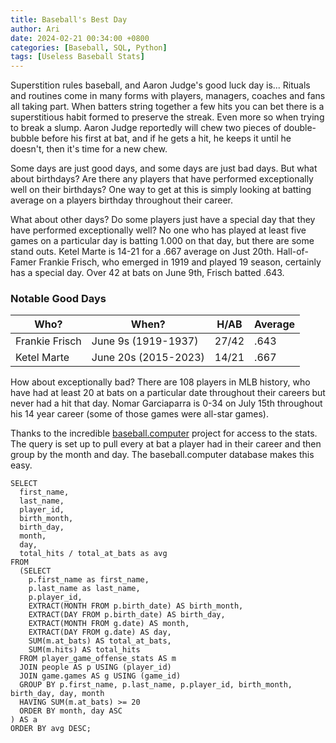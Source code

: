 ```yaml
---
title: Baseball's Best Day
author: Ari
date: 2024-02-21 00:34:00 +0800
categories: [Baseball, SQL, Python]
tags: [Useless Baseball Stats]
---
```


Superstition rules baseball, and Aaron Judge's good luck day is... Rituals and routines come in many forms with players, managers, coaches and fans all taking part. When batters string together a few hits you can bet there is a superstitious habit formed to preserve the streak. Even more so when trying to break a slump. Aaron Judge reportedly will chew two pieces of double-bubble before his first at bat, and if he gets a hit, he keeps it until he doesn't, then it's time for a new chew. 

Some days are just good days, and some days are just bad days. But what about birthdays? Are there any players that have performed exceptionally well on their birthdays? One way to get at this is simply looking at batting average on a players birthday throughout their career. 


What about other days? Do some players just have a special day that they have performed exceptionally well? No one who has played at least five games on a particular day is batting 1.000 on that day, but there are some stand outs. Ketel Marte is 14-21 for a .667 average on Just 20th. Hall-of-Famer Frankie Frisch, who emerged in 1919 and played 19 season, certainly has a special day. Over 42 at bats on June 9th, Frisch batted .643. 

### Notable Good Days
| Who? | When?  | H/AB | Average |
|--|--|--|--|
| Frankie Frisch | June 9s (1919-1937) | 27/42 | .643 |
| Ketel Marte | June 20s (2015-2023) | 14/21 | .667 |

How about exceptionally bad? There are 108 players in MLB history, who have had at least 20 at bats on a particular date throughout their careers but never had a hit that day. Nomar Garciaparra is 0-34 on July 15th throughout his 14 year career (some of those games were all-star games).


Thanks to the incredible [baseball.computer](baseball.computer) project for access to the stats. The query is set up to pull every at bat a player had in their career and then group by the month and day. The baseball.computer database makes this easy. 

    SELECT
      first_name,
      last_name,
      player_id,
      birth_month,
      birth_day,
      month,
      day,
      total_hits / total_at_bats as avg
    FROM
      (SELECT
        p.first_name as first_name,
        p.last_name as last_name,
        p.player_id,
        EXTRACT(MONTH FROM p.birth_date) AS birth_month,
        EXTRACT(DAY FROM p.birth_date) AS birth_day,
        EXTRACT(MONTH FROM g.date) AS month,
        EXTRACT(DAY FROM g.date) AS day,
        SUM(m.at_bats) AS total_at_bats,
        SUM(m.hits) AS total_hits
      FROM player_game_offense_stats AS m
      JOIN people AS p USING (player_id)
      JOIN game.games AS g USING (game_id)
      GROUP BY p.first_name, p.last_name, p.player_id, birth_month, birth_day, day, month
      HAVING SUM(m.at_bats) >= 20
      ORDER BY month, day ASC
    ) AS a
    ORDER BY avg DESC;

